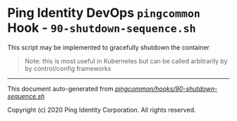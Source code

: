 
# Ping Identity DevOps `pingcommon` Hook - `90-shutdown-sequence.sh`
 This script may be implemented to gracefully shutdown the container
 >Note: this is most useful in Kubernetes but can be called arbitrarily by
 by control/config frameworks

---
This document auto-generated from _[pingcommon/hooks/90-shutdown-sequence.sh](https://github.com/pingidentity/pingidentity-docker-builds/blob/master/pingcommon/hooks/90-shutdown-sequence.sh)_

Copyright (c)  2020 Ping Identity Corporation. All rights reserved.
